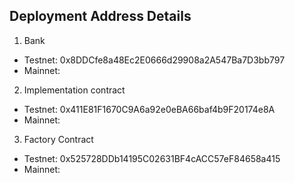 ## Deployment Address Details 

1. Bank
- Testnet: 0x8DDCfe8a48Ec2E0666d29908a2A547Ba7D3bb797
- Mainnet:

2. Implementation contract 
- Testnet: 0x411E81F1670C9A6a92e0eBA66baf4b9F20174e8A
- Mainnet: 

3. Factory Contract
- Testnet: 0x525728DDb14195C02631BF4cACC57eF84658a415
- Mainnet: 



<!-- 

0x28Cace20bdfc4E9BE705aB022219385Ba131d9Ee
0x1f04543B012C0851f23fdfFd824293270a660De9
0xAC5533077Ec92343A947C2145A29baF6534dF216

 -->